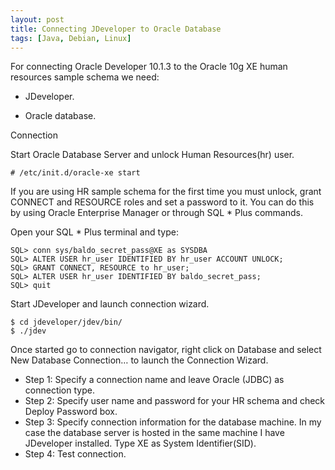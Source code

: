 ```yaml
---
layout: post
title: Connecting JDeveloper to Oracle Database
tags: [Java, Debian, Linux]
---
```


For connecting Oracle Developer 10.1.3 to the Oracle 10g XE human resources sample schema we need:

- JDeveloper.

- Oracle database.

Connection

Start Oracle Database Server and unlock Human Resources(hr) user.

```
# /etc/init.d/oracle-xe start
```

If you are using HR sample schema for the first time you must unlock, grant CONNECT and RESOURCE roles and set a password to it. You can do this by using Oracle Enterprise Manager or through SQL * Plus commands.

Open your SQL * Plus terminal and type:

```
SQL> conn sys/baldo_secret_pass@XE as SYSDBA
SQL> ALTER USER hr_user IDENTIFIED BY hr_user ACCOUNT UNLOCK;
SQL> GRANT CONNECT, RESOURCE to hr_user;
SQL> ALTER USER hr_user IDENTIFIED BY baldo_secret_pass;
SQL> quit
```

Start JDeveloper and launch connection wizard.

```
$ cd jdeveloper/jdev/bin/
$ ./jdev
```

Once started go to connection navigator, right click on Database and select New Database Connection… to launch the Connection Wizard.

- Step 1: Specify a connection name and leave Oracle (JDBC) as connection type.
- Step 2: Specify user name and password for your HR schema and check Deploy Password box.
- Step 3: Specify connection information for the database machine. In my case the database server is hosted in the same machine I have JDeveloper installed. Type XE as System Identifier(SID).
- Step 4: Test connection.

